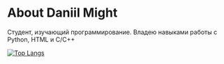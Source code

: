 # About Daniil Might

Студент, изучающий программирование. Владею навыками работы с Python, HTML и C/C++

[![Top Langs](https://github-readme-stats.vercel.app/api/top-langs/?username=daniilmight&layout=donut-vertical)](https://github.com/anuraghazra/github-readme-stats)
